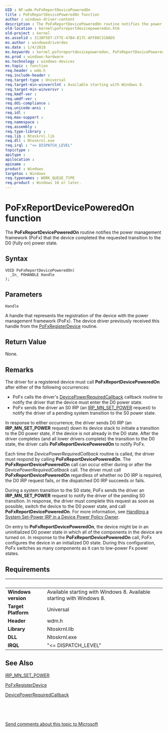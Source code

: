 ```yaml
---
UID : NF:wdm.PoFxReportDevicePoweredOn
title : PoFxReportDevicePoweredOn function
author : windows-driver-content
description : The PoFxReportDevicePoweredOn routine notifies the power management framework (PoFx) that the device completed the requested transition to the D0 (fully on) power state.
old-location : kernel\pofxreportdevicepoweredon.htm
old-project : kernel
ms.assetid : 3138F5D7-CF7E-47B4-817C-AFF00C310AD5
ms.author : windowsdriverdev
ms.date : 1/4/2018
ms.keywords : kernel.pofxreportdevicepoweredon, PoFxReportDevicePoweredOn, wdm/PoFxReportDevicePoweredOn, PoFxReportDevicePoweredOn routine [Kernel-Mode Driver Architecture]
ms.prod : windows-hardware
ms.technology : windows-devices
ms.topic : function
req.header : wdm.h
req.include-header : 
req.target-type : Universal
req.target-min-winverclnt : Available starting with Windows 8.
req.target-min-winversvr : 
req.kmdf-ver : 
req.umdf-ver : 
req.ddi-compliance : 
req.unicode-ansi : 
req.idl : 
req.max-support : 
req.namespace : 
req.assembly : 
req.type-library : 
req.lib : Ntoskrnl.lib
req.dll : Ntoskrnl.exe
req.irql : "<= DISPATCH_LEVEL"
topictype : 
apitype : 
apilocation : 
apiname : 
product : Windows
targetos : Windows
req.typenames : WORK_QUEUE_TYPE
req.product : Windows 10 or later.
---
```



# PoFxReportDevicePoweredOn function
The <b>PoFxReportDevicePoweredOn</b> routine notifies the power management framework (PoFx) that the device completed the requested transition to the D0 (fully on) power state.

## Syntax

````
VOID PoFxReportDevicePoweredOn(
  _In_ POHANDLE Handle
);
````

## Parameters

`Handle`

A handle that represents the registration of the device with the power management framework (PoFx). The device driver previously received this handle from the <a href="..\wdm\nf-wdm-pofxregisterdevice.md">PoFxRegisterDevice</a> routine.


## Return Value

None.

## Remarks

The driver for a registered device must call <b>PoFxReportDevicePoweredOn</b> after either of the following occurrences:
<ul>
<li>PoFx calls the driver's <a href="https://msdn.microsoft.com/library/windows/hardware/hh450949">DevicePowerRequiredCallback</a> callback routine to notify the driver that the device must enter the D0 power state.</li>
<li>PoFx sends the driver an S0 IRP (an <a href="https://msdn.microsoft.com/library/windows/hardware/ff551744">IRP_MN_SET_POWER</a> request) to notify the driver of a pending system transition to the S0 power state.</li>
</ul>In response to either occurrence, the driver sends D0 IRP (an <b>IRP_MN_SET_POWER</b> request) down its device stack to initiate a transition to the D0 power state, if the device is not already in the D0 state. After the driver completes (and all lower drivers complete) the transition to the D0 state, the driver calls <b>PoFxReportDevicePoweredOn</b> to notify PoFx.

Each time the <i>DevicePowerRequiredCallback</i> routine is called, the driver must respond by calling <b>PoFxReportDevicePoweredOn</b>. The <b>PoFxReportDevicePoweredOn</b> call can occur either during or after the <i>DevicePowerRequiredCallback</i> call. The driver must call <b>PoFxReportDevicePoweredOn</b> regardless of whether no D0 IRP is required, the D0 IRP request fails, or the dispatched D0 IRP succeeds or fails.

During a system transition to the S0 state, PoFx sends the driver an <b>IRP_MN_SET_POWER</b> request to notify the driver of the pending S0 transition. In response, the driver must complete this request as soon as possible, switch the device to the D0 power state, and call <b>PoFxReportDevicePoweredOn</b>. For more information, see <a href="https://msdn.microsoft.com/library/windows/hardware/ff546749">Handling a System Set-Power IRP in a Device Power Policy Owner</a>.

On entry to <b>PoFxReportDevicePoweredOn</b>, the device might be in an uninitialized D0 power state in which all of the components in the device are turned on. In response to the <b>PoFxReportDevicePoweredOn</b> call, PoFx configures the device in an initialized D0 state. During this configuration, PoFx switches as many components as it can to low-power Fx power states.

## Requirements
| &nbsp; | &nbsp; |
| ---- |:---- |
| **Windows version** | Available starting with Windows 8. Available starting with Windows 8. |
| **Target Platform** | Universal |
| **Header** | wdm.h |
| **Library** | Ntoskrnl.lib |
| **DLL** | Ntoskrnl.exe |
| **IRQL** | "<= DISPATCH_LEVEL" |

## See Also

<a href="https://msdn.microsoft.com/library/windows/hardware/ff551744">IRP_MN_SET_POWER</a>

<a href="..\wdm\nf-wdm-pofxregisterdevice.md">PoFxRegisterDevice</a>

<a href="https://msdn.microsoft.com/library/windows/hardware/hh450949">DevicePowerRequiredCallback</a>

 

 

<a href="mailto:wsddocfb@microsoft.com?subject=Documentation%20feedback [kernel\kernel]:%20PoFxReportDevicePoweredOn routine%20 RELEASE:%20(1/4/2018)&amp;body=%0A%0APRIVACY STATEMENT%0A%0AWe use your feedback to improve the documentation. We don't use your email address for any other purpose, and we'll remove your email address from our system after the issue that you're reporting is fixed. While we're working to fix this issue, we might send you an email message to ask for more info. Later, we might also send you an email message to let you know that we've addressed your feedback.%0A%0AFor more info about Microsoft's privacy policy, see http://privacy.microsoft.com/en-us/default.aspx." title="Send comments about this topic to Microsoft">Send comments about this topic to Microsoft</a>